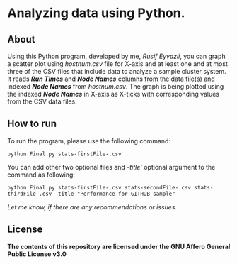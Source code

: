 # Analyzing data using Python.

## About

Using this Python program, developed by me, _Rusif Eyvazli_, you can graph a scatter plot using _hostnum.csv_ file for X-axis and at least one and at most three of the CSV files that include data to analyze a sample cluster system. It reads _**Run Times**_ and _**Node Names**_ columns from the data file(s) and indexed _**Node Names**_ from _hostnum.csv_. The graph is being plotted using the indexed _**Node Names**_ in X-axis as X-ticks with corresponding values from the CSV data files.

## How to run
To run the program, please use the following command:

`python Final.py stats-firstFile-.csv`

You can add other two optional files and _-title'_ optional argument to the command as following:

`python Final.py stats-firstFile-.csv stats-secondFile-.csv stats-thirdFile-.csv -title "Performance for GITHUB sample"`


_Let me know, if there are any recommendations or issues._

## License
**The contents of this repository are licensed under the GNU Affero General Public License v3.0**
